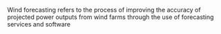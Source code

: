 Wind forecasting refers to the process of improving the accuracy of projected power outputs from wind farms through the use of forecasting services and software
